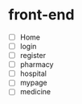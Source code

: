 # front-end 

- [ ] Home
- [ ] login
- [ ] register
- [ ] pharmacy
- [ ] hospital
- [ ] mypage
- [ ] medicine
